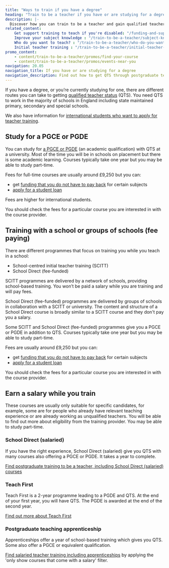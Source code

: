 ```yaml
---
title: "Ways to train if you have a degree"
heading: "Train to be a teacher if you have or are studying for a degree"
description: |-
  Discover how you can train to be a teacher and gain qualified teacher status (QTS) if you have a degree. Including school-led and university-led training.
related_content:
    Get support training to teach if you're disabled: "/funding-and-support/if-youre-disabled"
    Improve your subject knowledge : "/train-to-be-a-teacher/subject-knowledge-enhancement"
    Who do you want to teach? : "/train-to-be-a-teacher/who-do-you-want-to-teach"
    Initial teacher training : "/train-to-be-a-teacher/initial-teacher-training"
promo_content:
    - content/train-to-be-a-teacher/promos/find-your-course
    - content/train-to-be-a-teacher/promos/events-near-you
navigation: 20.05
navigation_title: If you have or are studying for a degree
navigation_description: Find out how to get QTS through postgraduate teacher training if you have a degree or you’re studying for one. 
---
```


If you have a degree, or you’re currently studying for one, there are different routes you can take to getting [qualified teacher status](/what-is-qts) (QTS). You need QTS to work in the majority of schools in England including state maintained primary, secondary and special schools.

We also have information for [international students who want to apply for teacher training](/non-uk-teachers/train-to-teach-in-england-as-an-international-student).

## Study for a PGCE or PGDE
You can study for [a PGCE or PGDE](/what-is-a-pgce) (an academic qualification) with QTS at a university. Most of the time you will be in schools on placement but there is some academic learning. Courses typically take one year but you may be able to study part-time.

Fees for full-time courses are usually around £9,250 but you can:

- get [funding that you do not have to pay back](/funding-and-support/scholarships-and-bursaries) for certain subjects
- [apply for a student loan](/funding-and-support/tuition-fee-and-maintenance-loans)

Fees are higher for international students.

You should check the fees for a particular course you are interested in with the course provider.

## Training with a school or groups of schools (fee paying)
There are different programmes that focus on training you while you teach in a school:

- School-centred initial teacher training (SCITT)
- School Direct (fee-funded)

SCITT programmes are delivered by a network of schools, providing school-based training. You won’t be paid a salary while you are training and will pay fees.

School Direct (fee-funded) programmes are delivered by groups of schools in collaboration with a SCITT or university. The content and structure of a School Direct course is broadly similar to a SCITT course and they don't pay you a salary.

Some SCITT and School Direct (fee-funded) programmes give you a PGCE or PGDE in addition to QTS. Courses typically take one year but you may be able to study part-time.

Fees are usually around £9,250 but you can:

- get [funding that you do not have to pay back](/funding-and-support/scholarships-and-bursaries) for certain subjects
- [apply for a student loan](/funding-and-support/tuition-fee-and-maintenance-loans)

You should check the fees for a particular course you are interested in with the course provider.

## Earn a salary while you train
These courses are usually only suitable for specific candidates, for example, some are for people who already have relevant teaching experience or are already working as unqualified teachers. You will be able to find out more about eligibility from the training provider. You may be able to study part-time.

### School Direct (salaried)

If you have the right experience, School Direct (salaried) give you QTS with many courses also offering a PGCE or PGDE. It takes a year to complete.

[Find postgraduate training to be a teacher, including School Direct (salaried) courses](https://www.gov.uk/find-postgraduate-teacher-training-courses)

### Teach First
Teach First is a 2-year programme leading to a PGDE and QTS. At the end of your first year, you will have QTS. The PGDE is awarded at the end of the second year.

[Find out more about Teach First](https://www.teachfirst.org.uk/)

### Postgraduate teaching apprenticeship

Apprenticeships offer a year of school-based training which gives you QTS. Some also offer a PGCE or equivalent qualification. 

[Find salaried teacher training including apprenticeships](https://www.find-postgraduate-teacher-training.service.gov.uk/)  by applying the 'only show courses that come with a salary' filter.
